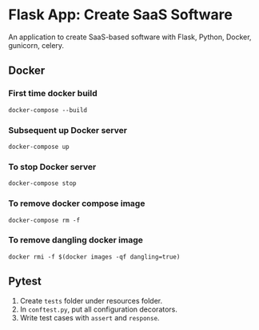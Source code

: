 # Flask App: Create SaaS Software
An application to create SaaS-based software with Flask, Python, Docker, gunicorn, celery.

## Docker
### First time docker build
`docker-compose --build`

### Subsequent up Docker server
`docker-compose up`

### To stop Docker server
`docker-compose stop`

### To remove docker compose image
`docker-compose rm -f`

### To remove dangling docker image
`docker rmi -f $(docker images -qf dangling=true)`

## Pytest
1. Create `tests` folder under resources folder.
2. In `conftest.py`, put all configuration decorators.
3. Write test cases with `assert` and `response`.